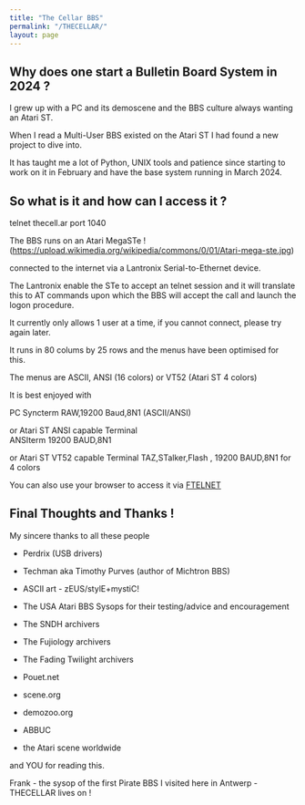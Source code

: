 ```yaml
---
title: "The Cellar BBS"
permalink: "/THECELLAR/"
layout: page
---
```


## Why does one start a Bulletin Board System in 2024 ?

I grew up with a PC and its demoscene and the BBS culture
always wanting an Atari ST.

When I read a Multi-User BBS existed on the Atari ST I had found a new project
to dive into.

It has taught me a lot of Python, UNIX tools and patience since starting to work
on it in February and have the base system running in March 2024.

## So what is it and how can I access it ?

telnet thecell.ar port 1040

The BBS runs on an Atari MegaSTe 
!(https://upload.wikimedia.org/wikipedia/commons/0/01/Atari-mega-ste.jpg)

connected to the internet via a Lantronix Serial-to-Ethernet device.

The Lantronix enable the STe to accept an telnet session and it will translate this to
AT commands upon which the BBS will accept the call and launch the logon procedure.

It currently only allows 1 user at a time, if you cannot connect, please try again later.

It runs in 80 colums by 25 rows and the menus have been optimised for this.

The menus are ASCII, ANSI (16 colors) or VT52 (Atari ST 4 colors) 

It is best enjoyed with 

PC Syncterm     RAW,19200 Baud,8N1 (ASCII/ANSI)

or Atari ST ANSI capable Terminal      
   ANSIterm  19200 BAUD,8N1

or Atari ST VT52 capable Terminal
   TAZ,STalker,Flash , 19200 BAUD,8N1
   for 4 colors 

You can also use your browser to access it via [FTELNET](http://www.sfhqbbs.org/ftelnet.php?bbsid=36)

## Final Thoughts and Thanks !

My sincere thanks to all these people 

* Perdrix (USB drivers)
* Techman aka Timothy Purves (author of Michtron BBS)
* ASCII art  - zEUS/stylE+mystiC!

* The USA Atari BBS Sysops for their testing/advice and encouragement
* The SNDH archivers
* The Fujiology archivers
* The Fading Twilight archivers
* Pouet.net
* scene.org
* demozoo.org
* ABBUC
* the Atari scene worldwide

and YOU for reading this.

Frank - the sysop of the first Pirate BBS I visited here in Antwerp - THECELLAR lives on !
